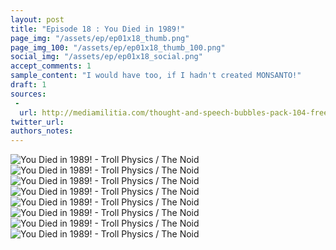 ```yaml
---
layout: post
title: "Episode 18 : You Died in 1989!"
page_img: "/assets/ep/ep01x18_thumb.png"
page_img_100: "/assets/ep/ep01x18_thumb_100.png"
social_img: "/assets/ep/ep01x18_social.png"
accept_comments: 1
sample_content: "I would have too, if I hadn't created MONSANTO!"
draft: 1
sources: 
 - 
  url: http://mediamilitia.com/thought-and-speech-bubbles-pack-104-free-vectors-and-images/
twitter_url: 
authors_notes: 
---
```



<div style="margin-left: auto; margin-right: auto; width: 600px;">
  <img src="/assets/ep/ep01x18_01.png" alt="You Died in 1989! - Troll Physics / The Noid" />
  <img src="/assets/ep/ep01x18_02.png" alt="You Died in 1989! - Troll Physics / The Noid" />
  <img src="/assets/ep/ep01x18_03.png" alt="You Died in 1989! - Troll Physics / The Noid" />
  <img src="/assets/ep/ep01x18_04.png" alt="You Died in 1989! - Troll Physics / The Noid" />
  <img src="/assets/ep/ep01x18_05.png" alt="You Died in 1989! - Troll Physics / The Noid" />
  <img src="/assets/ep/ep01x18_06.png" alt="You Died in 1989! - Troll Physics / The Noid" />
  <img src="/assets/ep/ep01x18_07.png" alt="You Died in 1989! - Troll Physics / The Noid" />
  <img src="/assets/ep/ep01x18_08.png" alt="You Died in 1989! - Troll Physics / The Noid" />
</div>

<div style="display: none">
  Script:

  Jesus: Gentlemen, we've been caught in a Monsanto lawsuit.
  Robin: What happened to the clouds?
  Jesus: They were for effect. They went away now that Batman defeated the memes.
  [slow clap...]
  Noid: Well done, Batman meme!
  Batman: The Domino's Pizza Noid! I thought you died in 1989!
  Robin: Jesus said memes can't die.
  Jesus: No, I said they can't die in a car accident.
  Batman: A meme dies when no one thinks about it anymore.
  Noid: Correction: A meme usually dies. I would have, too. If I hadn't created MONSANTO.
  ...
  Noid: Welcome to my kingdom. Monsanto Labs.
  Batman: You didn't invent Monsanto. It's 80 years older than you.
  Noid: Think like a meme, n00b. I didn't invent Monsanto, I invented the meme. Nobody knew about it until me. Now I prolong my wretched life with their inventions.
  Noid: Plus, I once had a cameo on Family Guy.
  Batman: You tell people GMO's are dangerous just to save your own skin? That's low, even for you, Noid.
  [Troll Physics scientists working in the foreground]
  Noid: WTF?! I do this to survive. It must be pretty nice to be so popular and never fear for your LIFE.
  Noid: I've seen too many memes die to just sit down and take it. FUCK! Even your sidekick is missing most of the time. And when he's there, you beat him up!
  Noid: With all this research, I've still only got three frames to meme with. I'm not asking a lot! And besides, if I hadn't made Monsanto, you would have no where to go right now!!!
  Noid: I think I need some time alone.
  [Noid disappears]
  Jesus: Hehe. What a character.
</div>

